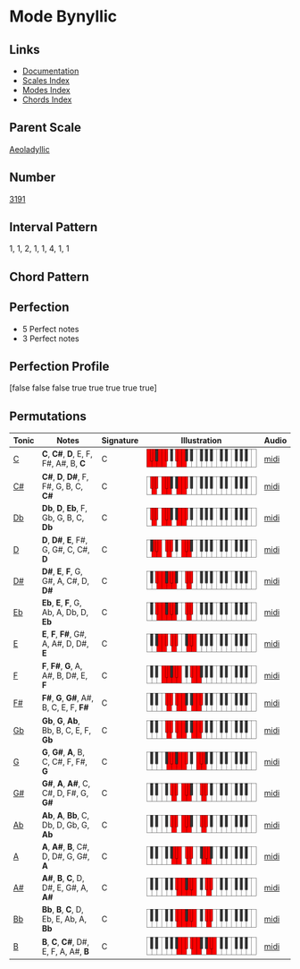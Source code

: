 # Mode Bynyllic

## Links

- [Documentation](README.md)
- [Scales Index](Scales.md)
- [Modes Index](Modes.md)
- [Chords Index](Chords.md)

## Parent Scale

[Aeoladyllic](ScaleAeoladyllic.md)

## Number

[3191](https://ianring.com/musictheory/scales/3191)

## Interval Pattern

1, 1, 2, 1, 1, 4, 1, 1

## Chord Pattern



## Perfection

- 5 Perfect notes
- 3 Perfect notes

## Perfection Profile

[false false false true true true true true]

## Permutations

| Tonic | Notes | Signature | Illustration | Audio |
|-------|-------|-----------|--------------|-------|
| [C](ModeCNaturalBynyllic.md) | **C**, **C#**, **D**, E, F, F#, A#, B, **C** | C | ![CNaturalBynyllic](ModeCNaturalBynyllic.png) | [midi](https://github.com/edipermadi/music/blob/main/docs/ModeCNaturalBynyllic.mid?raw=true) |
| [C#](ModeCSharpBynyllic.md) | **C#**, **D**, **D#**, F, F#, G, B, C, **C#** | C | ![CSharpBynyllic](ModeCSharpBynyllic.png) | [midi](https://github.com/edipermadi/music/blob/main/docs/ModeCSharpBynyllic.mid?raw=true) |
| [Db](ModeDFlatBynyllic.md) | **Db**, **D**, **Eb**, F, Gb, G, B, C, **Db** | C | ![DFlatBynyllic](ModeDFlatBynyllic.png) | [midi](https://github.com/edipermadi/music/blob/main/docs/ModeDFlatBynyllic.mid?raw=true) |
| [D](ModeDNaturalBynyllic.md) | **D**, **D#**, **E**, F#, G, G#, C, C#, **D** | C | ![DNaturalBynyllic](ModeDNaturalBynyllic.png) | [midi](https://github.com/edipermadi/music/blob/main/docs/ModeDNaturalBynyllic.mid?raw=true) |
| [D#](ModeDSharpBynyllic.md) | **D#**, **E**, **F**, G, G#, A, C#, D, **D#** | C | ![DSharpBynyllic](ModeDSharpBynyllic.png) | [midi](https://github.com/edipermadi/music/blob/main/docs/ModeDSharpBynyllic.mid?raw=true) |
| [Eb](ModeEFlatBynyllic.md) | **Eb**, **E**, **F**, G, Ab, A, Db, D, **Eb** | C | ![EFlatBynyllic](ModeEFlatBynyllic.png) | [midi](https://github.com/edipermadi/music/blob/main/docs/ModeEFlatBynyllic.mid?raw=true) |
| [E](ModeENaturalBynyllic.md) | **E**, **F**, **F#**, G#, A, A#, D, D#, **E** | C | ![ENaturalBynyllic](ModeENaturalBynyllic.png) | [midi](https://github.com/edipermadi/music/blob/main/docs/ModeENaturalBynyllic.mid?raw=true) |
| [F](ModeFNaturalBynyllic.md) | **F**, **F#**, **G**, A, A#, B, D#, E, **F** | C | ![FNaturalBynyllic](ModeFNaturalBynyllic.png) | [midi](https://github.com/edipermadi/music/blob/main/docs/ModeFNaturalBynyllic.mid?raw=true) |
| [F#](ModeFSharpBynyllic.md) | **F#**, **G**, **G#**, A#, B, C, E, F, **F#** | C | ![FSharpBynyllic](ModeFSharpBynyllic.png) | [midi](https://github.com/edipermadi/music/blob/main/docs/ModeFSharpBynyllic.mid?raw=true) |
| [Gb](ModeGFlatBynyllic.md) | **Gb**, **G**, **Ab**, Bb, B, C, E, F, **Gb** | C | ![GFlatBynyllic](ModeGFlatBynyllic.png) | [midi](https://github.com/edipermadi/music/blob/main/docs/ModeGFlatBynyllic.mid?raw=true) |
| [G](ModeGNaturalBynyllic.md) | **G**, **G#**, **A**, B, C, C#, F, F#, **G** | C | ![GNaturalBynyllic](ModeGNaturalBynyllic.png) | [midi](https://github.com/edipermadi/music/blob/main/docs/ModeGNaturalBynyllic.mid?raw=true) |
| [G#](ModeGSharpBynyllic.md) | **G#**, **A**, **A#**, C, C#, D, F#, G, **G#** | C | ![GSharpBynyllic](ModeGSharpBynyllic.png) | [midi](https://github.com/edipermadi/music/blob/main/docs/ModeGSharpBynyllic.mid?raw=true) |
| [Ab](ModeAFlatBynyllic.md) | **Ab**, **A**, **Bb**, C, Db, D, Gb, G, **Ab** | C | ![AFlatBynyllic](ModeAFlatBynyllic.png) | [midi](https://github.com/edipermadi/music/blob/main/docs/ModeAFlatBynyllic.mid?raw=true) |
| [A](ModeANaturalBynyllic.md) | **A**, **A#**, **B**, C#, D, D#, G, G#, **A** | C | ![ANaturalBynyllic](ModeANaturalBynyllic.png) | [midi](https://github.com/edipermadi/music/blob/main/docs/ModeANaturalBynyllic.mid?raw=true) |
| [A#](ModeASharpBynyllic.md) | **A#**, **B**, **C**, D, D#, E, G#, A, **A#** | C | ![ASharpBynyllic](ModeASharpBynyllic.png) | [midi](https://github.com/edipermadi/music/blob/main/docs/ModeASharpBynyllic.mid?raw=true) |
| [Bb](ModeBFlatBynyllic.md) | **Bb**, **B**, **C**, D, Eb, E, Ab, A, **Bb** | C | ![BFlatBynyllic](ModeBFlatBynyllic.png) | [midi](https://github.com/edipermadi/music/blob/main/docs/ModeBFlatBynyllic.mid?raw=true) |
| [B](ModeBNaturalBynyllic.md) | **B**, **C**, **C#**, D#, E, F, A, A#, **B** | C | ![BNaturalBynyllic](ModeBNaturalBynyllic.png) | [midi](https://github.com/edipermadi/music/blob/main/docs/ModeBNaturalBynyllic.mid?raw=true) |
